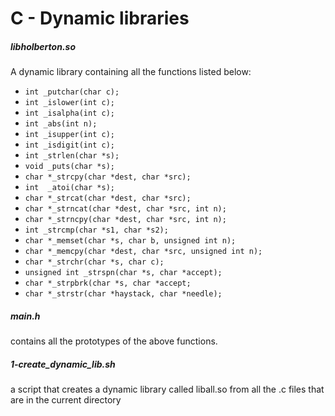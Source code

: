 # C - Dynamic libraries

##### libholberton.so
A dynamic library containing all the functions listed below:<br>
 - `int _putchar(char c);`
 - `int _islower(int c);`
 - `int _isalpha(int c);`
 - `int _abs(int n);`
 - `int _isupper(int c);`
 - `int _isdigit(int c);`
 - `int _strlen(char *s);`
 - `void _puts(char *s);`
 - `char *_strcpy(char *dest, char *src);`
 - `int  _atoi(char *s);`
 - `char *_strcat(char *dest, char *src);`
 - `char *_strncat(char *dest, char *src, int n);`
 - `char *_strncpy(char *dest, char *src, int n);`
 - `int _strcmp(char *s1, char *s2);`
 - `char *_memset(char *s, char b, unsigned int n);`
 - `char *_memcpy(char *dest, char *src, unsigned int n);`
 - `char *_strchr(char *s, char c);`
 - `unsigned int _strspn(char *s, char *accept);`
 - `char *_strpbrk(char *s, char *accept;`
 - `char *_strstr(char *haystack, char *needle);`

##### main.h
contains all the prototypes of the above functions.

##### 1-create_dynamic_lib.sh
a script that creates a dynamic library called liball.so from all the .c
 files that are in the current directory